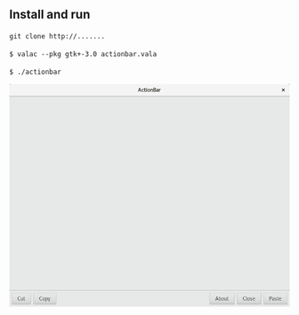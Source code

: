 ## Install and run
```git
git clone http://.......

$ valac --pkg gtk+-3.0 actionbar.vala

$ ./actionbar
```
![img](img/img.png)